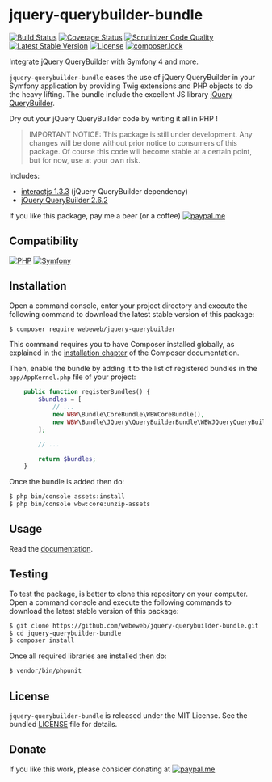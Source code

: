 jquery-querybuilder-bundle
==========================

[![Build Status](https://img.shields.io/github/actions/workflow/status/webeweb/jquery-querybuilder-bundle/build.yml?style=flat-square)](https://github.com/webeweb/jquery-querybuilder-bundle/actions)
[![Coverage Status](https://img.shields.io/coveralls/webeweb/jquery-querybuilder-bundle/master.svg?style=flat-square)](https://coveralls.io/github/webeweb/jquery-querybuilder-bundle?branch=master)
[![Scrutinizer Code Quality](https://img.shields.io/scrutinizer/quality/g/webeweb/jquery-querybuilder-bundle/master.svg?style=flat-square)](https://scrutinizer-ci.com/g/webeweb/jquery-querybuilder-bundle/?branch=master)
[![Latest Stable Version](https://img.shields.io/packagist/v/webeweb/jquery-querybuilder-bundle.svg?style=flat-square)](https://packagist.org/packages/webeweb/jquery-querybuilder-bundle)
[![License](https://img.shields.io/packagist/l/webeweb/jquery-querybuilder-bundle.svg?style=flat-square)](https://packagist.org/packages/webeweb/jquery-querybuilder-bundle)
[![composer.lock](https://img.shields.io/badge/.lock-uncommited-important.svg?style=flat-square)](https://packagist.org/packages/webeweb/jquery-querybuilder-bundle)

Integrate jQuery QueryBuilder with Symfony 4 and more.

`jquery-querybuilder-bundle` eases the use of jQuery QueryBuilder in your
Symfony application by providing Twig extensions and PHP objects to do the
heavy lifting. The bundle include the excellent JS library
[jQuery QueryBuilder](https://querybuilder.js.org/).

Dry out your jQuery QueryBuilder code by writing it all in PHP !

> IMPORTANT NOTICE: This package is still under development. Any changes will be
> done without prior notice to consumers of this package. Of course this code
> will become stable at a certain point, but for now, use at your own risk.

Includes:

- [interactjs 1.3.3](https://github.com/taye/interact.js) (jQuery QueryBuilder dependency)
- [jQuery QueryBuilder 2.6.2](https://github.com/mistic100/jQuery-QueryBuilder)

If you like this package, pay me a beer (or a coffee)
[![paypal.me](https://img.shields.io/badge/paypal.me-webeweb-0070ba.svg?style=flat-square&logo=paypal)](https://www.paypal.me/webeweb)

## Compatibility

[![PHP](https://img.shields.io/packagist/php-v/webeweb/jquery-querybuilder-bundle.svg?style=flat-square)](http://php.net)
[![Symfony](https://img.shields.io/badge/symfony-%5E4.4%7C%5E5.0-brightness.svg?style=flat-square)](https://symfony.com)

## Installation

Open a command console, enter your project directory and execute the following
command to download the latest stable version of this package:

```bash
$ composer require webeweb/jquery-querybuilder
```

This command requires you to have Composer installed globally, as explained in
the [installation chapter](https://getcomposer.org/doc/00-intro.md) of the
Composer documentation.

Then, enable the bundle by adding it to the list of registered bundles
in the `app/AppKernel.php` file of your project:

```php
    public function registerBundles() {
        $bundles = [
            // ...
            new WBW\Bundle\CoreBundle\WBWCoreBundle(),
            new WBW\Bundle\JQuery\QueryBuilderBundle\WBWJQueryQueryBuilderBundle(),
        ];

        // ...

        return $bundles;
    }
```

Once the bundle is added then do:

```bash
$ php bin/console assets:install
$ php bin/console wbw:core:unzip-assets
```

## Usage

Read the [documentation](Resources/doc/index.md).

## Testing

To test the package, is better to clone this repository on your computer.
Open a command console and execute the following commands to download the latest
stable version of this package:

```bash
$ git clone https://github.com/webeweb/jquery-querybuilder-bundle.git
$ cd jquery-querybuilder-bundle
$ composer install
```

Once all required libraries are installed then do:

```bash
$ vendor/bin/phpunit
```

## License

`jquery-querybuilder-bundle` is released under the MIT License. See the bundled
[LICENSE](LICENSE) file for details.

## Donate

If you like this work, please consider donating at
[![paypal.me](https://img.shields.io/badge/paypal.me-webeweb-0070ba.svg?style=flat-square&logo=paypal)](https://www.paypal.me/webeweb)

